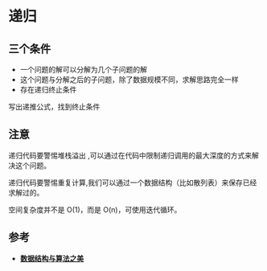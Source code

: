 # 递归
## 三个条件
* 一个问题的解可以分解为几个子问题的解
* 这个问题与分解之后的子问题，除了数据规模不同，求解思路完全一样
* 存在递归终止条件

写出递推公式，找到终止条件

## 注意
递归代码要警惕堆栈溢出 ,可以通过在代码中限制递归调用的最大深度的方式来解决这个问题。

递归代码要警惕重复计算,我们可以通过一个数据结构（比如散列表）来保存已经求解过的。

空间复杂度并不是 O(1)，而是 O(n)，可使用迭代循环。

## 参考
* [**数据结构与算法之美**](http://gk.link/a/10p9l)
